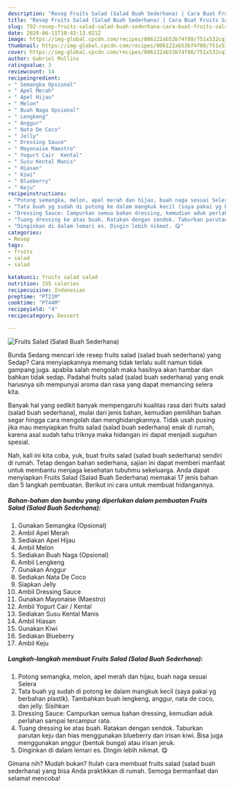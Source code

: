 ```yaml
---
description: "Resep Fruits Salad (Salad Buah Sederhana) | Cara Buat Fruits Salad (Salad Buah Sederhana) Yang Enak Dan Mudah"
title: "Resep Fruits Salad (Salad Buah Sederhana) | Cara Buat Fruits Salad (Salad Buah Sederhana) Yang Enak Dan Mudah"
slug: 792-resep-fruits-salad-salad-buah-sederhana-cara-buat-fruits-salad-salad-buah-sederhana-yang-enak-dan-mudah
date: 2020-06-11T10:43:13.021Z
image: https://img-global.cpcdn.com/recipes/086122ab53b74f80/751x532cq70/fruits-salad-salad-buah-sederhana-foto-resep-utama.jpg
thumbnail: https://img-global.cpcdn.com/recipes/086122ab53b74f80/751x532cq70/fruits-salad-salad-buah-sederhana-foto-resep-utama.jpg
cover: https://img-global.cpcdn.com/recipes/086122ab53b74f80/751x532cq70/fruits-salad-salad-buah-sederhana-foto-resep-utama.jpg
author: Gabriel Mullins
ratingvalue: 3
reviewcount: 14
recipeingredient:
- " Semangka Opsional"
- " Apel Merah"
- " Apel Hijau"
- " Melon"
- " Buah Naga Opsional"
- " Lengkeng"
- " Anggur"
- " Nata De Coco"
- " Jelly"
- " Dressing Sauce"
- " Mayonaise Maestro"
- " Yogurt Cair  Kental"
- " Susu Kental Manis"
- " Hiasan"
- " Kiwi"
- " Blueberry"
- " Keju"
recipeinstructions:
- "Potong semangka, melon, apel merah dan hijau, buah naga sesuai Selera"
- "Tata buah yg sudah di potong ke dalam mangkuk kecil (saya pakai yg berbahan plastik). Tambahkan buah lengkeng, anggur, nata de coco, dan jelly. Sisihkan"
- "Dressing Sauce: Campurkan semua bahan dressing, kemudian aduk perlahan sampai tercampur rata."
- "Tuang dressing ke atas buah. Ratakan dengan sendok. Taburkan parutan keju dan hias menggunakan blueberry dan irisan kiwi. Bisa juga menggunakan anggur (bentuk bunga) atau irisan jeruk."
- "Dinginkan di dalam lemari es. Dingin lebih nikmat. 😋"
categories:
- Resep
tags:
- fruits
- salad
- salad

katakunci: fruits salad salad 
nutrition: 155 calories
recipecuisine: Indonesian
preptime: "PT21M"
cooktime: "PT44M"
recipeyield: "4"
recipecategory: Dessert

---
```



![Fruits Salad (Salad Buah Sederhana)](https://img-global.cpcdn.com/recipes/086122ab53b74f80/751x532cq70/fruits-salad-salad-buah-sederhana-foto-resep-utama.jpg)

Bunda Sedang mencari ide resep fruits salad (salad buah sederhana) yang Sedap? Cara menyiapkannya memang tidak terlalu sulit namun tidak gampang juga. apabila salah mengolah maka hasilnya akan hambar dan bahkan tidak sedap. Padahal fruits salad (salad buah sederhana) yang enak harusnya sih mempunyai aroma dan rasa yang dapat memancing selera kita.



Banyak hal yang sedikit banyak mempengaruhi kualitas rasa dari fruits salad (salad buah sederhana), mulai dari jenis bahan, kemudian pemilihan bahan segar hingga cara mengolah dan menghidangkannya. Tidak usah pusing jika mau menyiapkan fruits salad (salad buah sederhana) enak di rumah, karena asal sudah tahu triknya maka hidangan ini dapat menjadi suguhan spesial.


Nah, kali ini kita coba, yuk, buat fruits salad (salad buah sederhana) sendiri di rumah. Tetap dengan bahan sederhana, sajian ini dapat memberi manfaat untuk membantu menjaga kesehatan tubuhmu sekeluarga. Anda dapat menyiapkan Fruits Salad (Salad Buah Sederhana) memakai 17 jenis bahan dan 5 langkah pembuatan. Berikut ini cara untuk membuat hidangannya.

<!--inarticleads1-->

##### Bahan-bahan dan bumbu yang diperlukan dalam pembuatan Fruits Salad (Salad Buah Sederhana):

1. Gunakan  Semangka (Opsional)
1. Ambil  Apel Merah
1. Sediakan  Apel Hijau
1. Ambil  Melon
1. Sediakan  Buah Naga (Opsional)
1. Ambil  Lengkeng
1. Gunakan  Anggur
1. Sediakan  Nata De Coco
1. Siapkan  Jelly
1. Ambil  Dressing Sauce
1. Gunakan  Mayonaise (Maestro)
1. Ambil  Yogurt Cair / Kental
1. Sediakan  Susu Kental Manis
1. Ambil  Hiasan
1. Gunakan  Kiwi
1. Sediakan  Blueberry
1. Ambil  Keju




<!--inarticleads2-->

##### Langkah-langkah membuat Fruits Salad (Salad Buah Sederhana):

1. Potong semangka, melon, apel merah dan hijau, buah naga sesuai Selera
1. Tata buah yg sudah di potong ke dalam mangkuk kecil (saya pakai yg berbahan plastik). Tambahkan buah lengkeng, anggur, nata de coco, dan jelly. Sisihkan
1. Dressing Sauce: Campurkan semua bahan dressing, kemudian aduk perlahan sampai tercampur rata.
1. Tuang dressing ke atas buah. Ratakan dengan sendok. Taburkan parutan keju dan hias menggunakan blueberry dan irisan kiwi. Bisa juga menggunakan anggur (bentuk bunga) atau irisan jeruk.
1. Dinginkan di dalam lemari es. Dingin lebih nikmat. 😋




Gimana nih? Mudah bukan? Itulah cara membuat fruits salad (salad buah sederhana) yang bisa Anda praktikkan di rumah. Semoga bermanfaat dan selamat mencoba!
